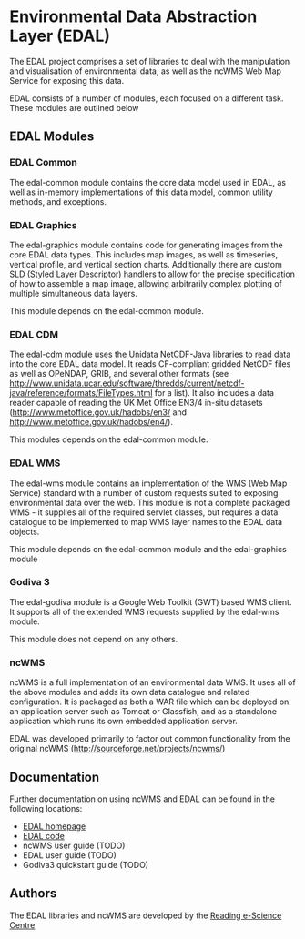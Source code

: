 Environmental Data Abstraction Layer (EDAL)
===========================================

The EDAL project comprises a set of libraries to deal with the manipulation and visualisation of environmental data, as well as the ncWMS Web Map Service for exposing this data.

EDAL consists of a number of modules, each focused on a different task.  These modules are outlined below

EDAL Modules
------------

### EDAL Common
The edal-common module contains the core data model used in EDAL, as well as in-memory implementations of this data model, common utility methods, and exceptions.

### EDAL Graphics
The edal-graphics module contains code for generating images from the core EDAL data types.  This includes map images, as well as timeseries, vertical profile, and vertical section charts.  Additionally there are custom SLD (Styled Layer Descriptor) handlers to allow for the precise specification of how to assemble a map image, allowing arbitrarily complex plotting of multiple simultaneous data layers.

This module depends on the edal-common module.

### EDAL CDM
The edal-cdm module uses the Unidata NetCDF-Java libraries to read data into the core EDAL data model.  It reads CF-compliant gridded NetCDF files as well as OPeNDAP, GRIB, and several other formats (see http://www.unidata.ucar.edu/software/thredds/current/netcdf-java/reference/formats/FileTypes.html for a list).  It also includes a data reader capable of reading the UK Met Office EN3/4 in-situ datasets (http://www.metoffice.gov.uk/hadobs/en3/ and http://www.metoffice.gov.uk/hadobs/en4/).

This modules depends on the edal-common module.

### EDAL WMS
The edal-wms module contains an implementation of the WMS (Web Map Service) standard with a number of custom requests suited to exposing environmental data over the web.  This module is not a complete packaged WMS - it supplies all of the required servlet classes, but requires a data catalogue to be implemented to map WMS layer names to the EDAL data objects.

This module depends on the edal-common module and the edal-graphics module

### Godiva 3
The edal-godiva module is a Google Web Toolkit (GWT) based WMS client.  It supports all of the extended WMS requests supplied by the edal-wms module.

This module does not depend on any others.

### ncWMS
ncWMS is a full implementation of an environmental data WMS.  It uses all of the above modules and adds its own data catalogue and related configuration.  It is packaged as both a WAR file which can be deployed on an application server such as Tomcat or Glassfish, and as a standalone application which runs its own embedded application server.

EDAL was developed primarily to factor out common functionality from the original ncWMS (http://sourceforge.net/projects/ncwms/)

Documentation
-------------
Further documentation on using ncWMS and EDAL can be found in the following locations:
* [EDAL homepage](http://reading-escience-centre.github.io/edal-java/)
* [EDAL code](https://github.com/Reading-eScience-Centre/edal-java)
* ncWMS user guide (TODO)
* EDAL user guide (TODO)
* Godiva3 quickstart guide (TODO)

Authors
-------
The EDAL libraries and ncWMS are developed by the [Reading e-Science Centre](http://www.resc.reading.ac.uk)

